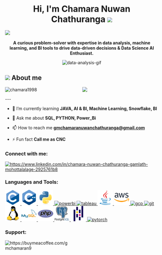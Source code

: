 <h1 align="center"><b>Hi, I'm Chamara Nuwan Chathuranga </b><img src="https://media.giphy.com/media/hvRJCLFzcasrR4ia7z/giphy.gif" width="35"></h1>
<a href="https://github.com/DenverCoder1/readme-typing-svg">
  <img src="https://readme-typing-svg.herokuapp.com?font=Time+New+Roman&color=cyan&size=25&center=true&vCenter=true&width=600&height=100&lines=Hello+Everyone.....&hearts;++;I+Am+Autodidact+Data+Analyst,;+Msc+in+Computer+Information+System,;Live+in+Latvia+Europe,;Active+Learner/Researcher,;Love+to+learn+new+stuffs...<3">
</a>

<p align="center"><strong>A curious problem-solver with expertise in data analysis, machine learning, and BI tools to drive data-driven decisions & Data Science AI Enthusiast.</strong></p>

<!-- GIF at the top center -->
<p align="center">
  <img src="https://www.esds.co.in/blog/wp-content/uploads/2019/05/desk.gif" alt="data-analysis-gif" width="400" height="500" />
</p>

## <picture><img src = "https://github.com/7oSkaaa/7oSkaaa/blob/main/Images/about_me.gif?raw=true" width = 50px></picture> About me

<picture> <img align="right" src="https://github.com/7oSkaaa/7oSkaaa/blob/main/Images/Right_Side.gif?raw=true" width = 250px></picture>

<p align="left"> <img src="https://komarev.com/ghpvc/?username=chamara1998&label=Profile%20views&color=0e75b6&style=flat" alt="chamara1998" /> </p>
---

- 🌱 I’m currently learning **JAVA, AI & BI, Machine Learning, Snowflake, BI**

- 💬 Ask me about **SQL, PYTHON, Power_Bi**

- 📫 How to reach me **gmchamaranuwanchathuranga@gmail.com**

- ⚡ Fun fact **Call me as CNC**

<h3 align="left">Connect with me:</h3>
<p align="left">
  <a href="https://linkedin.com/in/https://www.linkedin.com/in/chamara-nuwan-chathuranga-gamlath-mohottalalage-2925761b8" target="blank">
    <img align="center" src="https://raw.githubusercontent.com/rahuldkjain/github-profile-readme-generator/master/src/images/icons/Social/linked-in-alt.svg" alt="https://www.linkedin.com/in/chamara-nuwan-chathuranga-gamlath-mohottalalage-2925761b8" height="50" width="50" />
  </a>
</p>

<h3 align="left">Languages and Tools:</h3>
<p align="left">
  <!-- C -->
  <a href="https://www.cprogramming.com/" target="_blank" rel="noreferrer"> 
    <img src="https://raw.githubusercontent.com/devicons/devicon/master/icons/c/c-original.svg" alt="c" width="50" height="50"/> 
  </a> 
  <!-- C++ -->
  <a href="https://www.w3schools.com/cpp/" target="_blank" rel="noreferrer"> 
    <img src="https://raw.githubusercontent.com/devicons/devicon/master/icons/cplusplus/cplusplus-original.svg" alt="cplusplus" width="50" height="50"/> 
  </a> 
  <!-- Python -->
  <a href="https://www.python.org" target="_blank" rel="noreferrer"> 
    <img src="https://raw.githubusercontent.com/devicons/devicon/master/icons/python/python-original.svg" alt="python" width="50" height="50"/> 
  </a> 
  <!-- Power BI (Custom Image) -->
  <a href="https://powerbi.microsoft.com" target="_blank" rel="noreferrer"> 
    <img src="https://logohistory.net/wp-content/uploads/2023/05/Power-BI-Symbol-2048x1152.png" alt="powerbi" width="50" height="50"/> 
  </a> 
  <!-- Tableau (Custom Image) -->
  <a href="https://www.tableau.com" target="_blank" rel="noreferrer"> 
    <img src="https://th.bing.com/th/id/R.c3ea937320384d24e8004d456658f99f?rik=asVrzxT1uIKnOg&pid=ImgRaw&r=0" alt="tableau" width="50" height="50"/> 
  </a> 
  <!-- Java -->
  <a href="https://www.java.com" target="_blank" rel="noreferrer"> 
    <img src="https://raw.githubusercontent.com/devicons/devicon/master/icons/java/java-original.svg" alt="java" width="50" height="50"/> 
  </a> 
  <!-- Other tools -->
  <a href="https://aws.amazon.com" target="_blank" rel="noreferrer"> 
    <img src="https://raw.githubusercontent.com/devicons/devicon/master/icons/amazonwebservices/amazonwebservices-original-wordmark.svg" alt="aws" width="50" height="50"/> 
  </a>
  <a href="https://cloud.google.com" target="_blank" rel="noreferrer"> 
    <img src="https://www.vectorlogo.zone/logos/google_cloud/google_cloud-icon.svg" alt="gcp" width="50" height="50"/> 
  </a>
  <a href="https://git-scm.com/" target="_blank" rel="noreferrer"> 
    <img src="https://www.vectorlogo.zone/logos/git-scm/git-scm-icon.svg" alt="git" width="50" height="50"/> 
  </a>
  <a href="https://www.linux.org/" target="_blank" rel="noreferrer"> 
    <img src="https://raw.githubusercontent.com/devicons/devicon/master/icons/linux/linux-original.svg" alt="linux" width="50" height="50"/> 
  </a> 
  <a href="https://www.mysql.com/" target="_blank" rel="noreferrer"> 
    <img src="https://raw.githubusercontent.com/devicons/devicon/master/icons/mysql/mysql-original-wordmark.svg" alt="mysql" width="50" height="50"/> 
  </a> 
  <a href="https://www.php.net" target="_blank" rel="noreferrer"> 
    <img src="https://raw.githubusercontent.com/devicons/devicon/master/icons/php/php-original.svg" alt="php" width="50" height="50"/> 
  </a> 
  <a href="https://www.postgresql.org" target="_blank" rel="noreferrer"> 
    <img src="https://raw.githubusercontent.com/devicons/devicon/master/icons/postgresql/postgresql-original-wordmark.svg" alt="postgresql" width="50" height="50"/> 
  </a> 
  <a href="https://pandas.pydata.org/" target="_blank" rel="noreferrer"> 
    <img src="https://raw.githubusercontent.com/devicons/devicon/2ae2a900d2f041da66e950e4d48052658d850630/icons/pandas/pandas-original.svg" alt="pandas" width="50" height="50"/> 
  </a> 
  <a href="https://pytorch.org/" target="_blank" rel="noreferrer"> 
    <img src="https://www.vectorlogo.zone/logos/pytorch/pytorch-icon.svg" alt="pytorch" width="50" height="50"/> 
  </a> 
</p>

<h3 align="left">Support:</h3>
<p><a href="https://www.buymeacoffee.com/https://buymeacoffee.com/gmchamaran9"> 
  <img align="left" src="https://cdn.buymeacoffee.com/buttons/v2/default-yellow.png" height="50" width="210" alt="https://buymeacoffee.com/gmchamaran9" />
</a></p><br><br>

